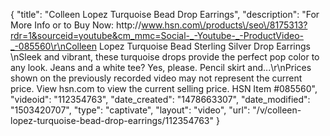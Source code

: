 {
    "title": "Colleen Lopez Turquoise Bead Drop Earrings",
    "description": "For More Info or to Buy Now: http:\/\/www.hsn.com\/products\/seo\/8175313?rdr=1&sourceid=youtube&cm_mmc=Social-_-Youtube-_-ProductVideo-_-085560\r\nColleen Lopez Turquoise Bead Sterling Silver Drop Earrings \nSleek and vibrant, these turquoise drops provide the perfect pop color to any look. Jeans and a white tee? Yes, please. Pencil skirt and...\r\nPrices shown on the previously recorded video may not represent the current price.  View hsn.com to view the current selling price. HSN Item #085560",
    "videoid": "112354763",
    "date_created": "1478663307",
    "date_modified": "1503420707",
    "type": "captivate",
    "layout": "video",
    "url": "\/v\/colleen-lopez-turquoise-bead-drop-earrings\/112354763"
}